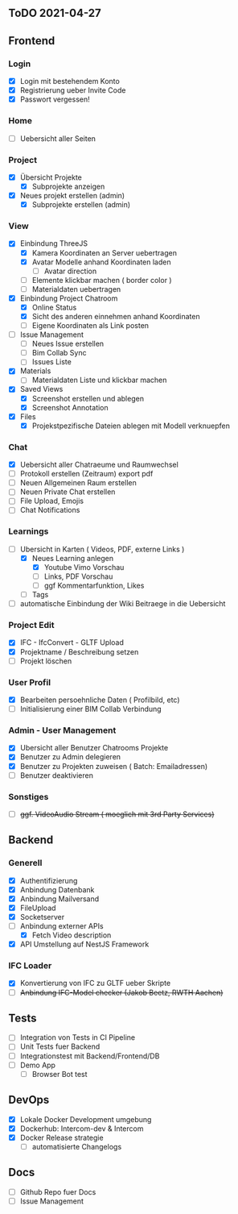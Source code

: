 ## ToDO 2021-04-27

## Frontend

### Login

- [x] Login mit bestehendem Konto
- [x] Registrierung ueber Invite Code
- [x] Passwort vergessen!

### Home

- [ ] Uebersicht aller Seiten

### Project

- [x] Übersicht Projekte
  - [x] Subprojekte anzeigen
- [x] Neues projekt erstellen (admin)
  - [x] Subprojekte erstellen (admin)

### View

- [x] Einbindung ThreeJS
  - [x] Kamera Koordinaten an Server uebertragen
  - [x] Avatar Modelle anhand Koordinaten laden
    - [ ] Avatar direction
  - [ ] Elemente klickbar machen ( border color )
  - [ ] Materialdaten uebertragen
- [x] Einbindung Project Chatroom
  - [x] Online Status
  - [x] Sicht des anderen einnehmen anhand Koordinaten
  - [ ] Eigene Koordinaten als Link posten
- [ ] Issue Management
  - [ ] Neues Issue erstellen
  - [ ] Bim Collab Sync
  - [ ] Issues Liste
- [x] Materials
  - [ ] Materialdaten Liste und klickbar machen
- [x] Saved Views
  - [x] Screenshot erstellen und ablegen
  - [x] Screenshot Annotation
- [x] Files
  - [x] Projekstpezifische Dateien ablegen mit Modell verknuepfen

### Chat

- [x] Uebersicht aller Chatraeume und Raumwechsel
- [ ] Protokoll erstellen (Zeitraum) export pdf
- [ ] Neuen Allgemeinen Raum erstellen
- [ ] Neuen Private Chat erstellen
- [ ] File Upload, Emojis
- [ ] Chat Notifications

### Learnings

- [ ] Ubersicht in Karten ( Videos, PDF, externe Links )
  - [x] Neues Learning anlegen
    - [x] Youtube Vimo Vorschau
    - [ ] Links, PDF Vorschau
    - [ ] ggf Kommentarfunktion, Likes
  - [ ] Tags
- [ ] automatische Einbindung der Wiki Beitraege in die Uebersicht

### Project Edit

- [x] IFC - IfcConvert - GLTF Upload
- [x] Projektname / Beschreibung setzen
- [ ] Projekt löschen

### User Profil

- [x] Bearbeiten persoehnliche Daten ( Profilbild, etc)
- [ ] Initialisierung einer BIM Collab Verbindung

### Admin - User Management

- [x] Ubersicht aller Benutzer Chatrooms Projekte
- [x] Benutzer zu Admin delegieren
- [x] Benutzer zu Projekten zuweisen ( Batch: Emailadressen)
- [ ] Benutzer deaktivieren

### Sonstiges

- [ ] ~~ggf. VideoAudio Stream ( moeglich mit 3rd Party Services)~~

## Backend

### Generell

- [x] Authentifizierung
- [x] Anbindung Datenbank
- [x] Anbindung Mailversand
- [x] FileUpload
- [x] Socketserver
- [ ] Anbindung externer APIs
  - [x] Fetch Video description
- [x] API Umstellung auf NestJS Framework

### IFC Loader

- [x] Konvertierung von IFC zu GLTF ueber Skripte
- [ ] ~~Anbindung IFC-Model checker (Jakob Beetz, RWTH Aachen)~~

## Tests
- [ ] Integration von Tests in CI Pipeline
- [ ] Unit Tests fuer Backend
- [ ] Integrationstest mit Backend/Frontend/DB
- [ ] Demo App
  - [ ] Browser Bot test

## DevOps
- [x] Lokale Docker Development umgebung
- [x] Dockerhub: Intercom-dev & Intercom
- [x] Docker Release strategie
  - [ ] automatisierte Changelogs

## Docs
- [ ] Github Repo fuer Docs
- [ ] Issue Management
